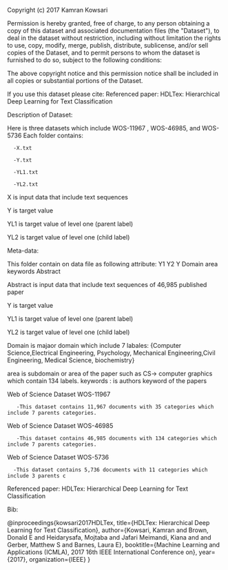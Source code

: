 Copyright (c) 2017 Kamran Kowsari

Permission is hereby granted, free of charge, to any person obtaining a copy
of this dataset and associated documentation files (the "Dataset"), to deal
in the dataset without restriction, including without limitation the rights
to use, copy, modify, merge, publish, distribute, sublicense, and/or sell
copies of the Dataset, and to permit persons to whom the dataset is
furnished to do so, subject to the following conditions:

The above copyright notice and this permission notice shall be included in all
copies or substantial portions of the Dataset.

If you use this dataset please cite:
Referenced paper: HDLTex: Hierarchical Deep Learning for Text Classification


Description of Dataset: 

Here is three datasets which include WOS-11967 , WOS-46985, and WOS-5736
Each folder contains:

      -X.txt 

      -Y.txt

      -YL1.txt

      -YL2.txt


X is input data that include text sequences 

Y is target value 

YL1 is target value of level one (parent label)

YL2 is target value of level one (child label)

Meta-data:

This folder contain on data file as following attribute:
Y1	Y2	Y	Domain	area	keywords	Abstract

Abstract is input data that include text sequences of  46,985 published paper

Y is target value 

YL1 is target value of level one (parent label)

YL2 is target value of level one (child label)

Domain is majaor domain which include 7 labales: {Computer  Science,Electrical  Engineering,  Psychology,  Mechanical  Engineering,Civil  Engineering,  Medical  Science,  biochemistry}

area is subdomain or area of the paper such as CS-> computer graphics which contain 134 labels.
keywords : is authors keyword of the papers




Web of Science Dataset WOS-11967

       -This dataset contains 11,967 documents with 35 categories which include 7 parents categories.


Web of Science Dataset WOS-46985

       -This dataset contains 46,985 documents with 134 categories which include 7 parents categories.


Web of Science Dataset WOS-5736

      -This dataset contains 5,736 documents with 11 categories which include 3 parents c

      




Referenced paper: HDLTex: Hierarchical Deep Learning for Text Classification

Bib:

@inproceedings{kowsari2017HDLTex,
  title={HDLTex: Hierarchical Deep Learning for Text Classification},
  author={Kowsari, Kamran and Brown, Donald E and Heidarysafa, Mojtaba and Jafari Meimandi, Kiana and and Gerber, Matthew S and Barnes, Laura E},
  booktitle={Machine Learning and Applications (ICMLA), 2017 16th IEEE International Conference on},
  year={2017},
  organization={IEEE}
}
